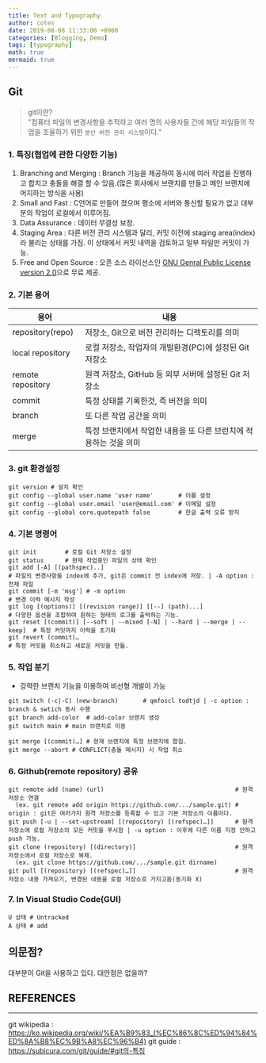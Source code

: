 ```yaml
---
title: Text and Typography
author: cotes
date: 2019-08-08 11:33:00 +0900
categories: [Blogging, Demo]
tags: [typography]
math: true
mermaid: true
---
```

<!-- ---
layout:     post
title:      About Git
subtitle:   description about git
date:       2022-08-22
author:     eastk1te
header-img: img/Git.png
catalog: true
published : true
tags:
    -  Git
    -  Github

--- -->

## Git

> git이란?  
> "컴퓨터 파일의 변경사항을 추적하고 여러 명의 사용자들 간에 해당 파일들의 작업을 조율하기 위한 `분산 버전 관리 시스템`이다."



### 1. 특징(협업에 관한 다양한 기능)
  1.  Branching and Merging : Branch 기능을 제공하여 동시에 여러 작업을 진행하고 합치고 충돌을 해결 할 수 있음.(많은 회사에서 브랜치를 만들고 메인 브랜치에 머지하는 방식을 사용)
  2.  Small and Fast : C언어로 만들어 졌으며 평소에 서버와 통신할 필요가 없고 대부분의 작업이 로컬에서 이루어짐.
  3.  Data Assurance : 데이터 무결성 보장.
  4.  Staging Area   : 다른 버전 관리 시스템과 달리, 커밋 이전에 staging area(index)라 불리는 상태를 가짐. 이 상태에서 커밋 내역을 검토하고 일부 파일만 커밋이 가능.
  5.  Free and Open Source : 오픈 소스 라이선스인 [GNU Genral Public License version 2.0](https://opensource.org/licenses/GPL-2.0)으로 무료 제공.



### 2. 기본 용어
|       용어          | 내용 | 
|       ---           |                           ---                                   |
| repository(repo)    |  저장소, Git으로 버전 관리하는 디렉토리를 의미 | 
| local repository    | 로컬 저장소, 작업자의 개발환경(PC)에 설정된 Git 저장소|
| remote repository   | 원격 저장소, GitHub 등 외부 서버에 설정된 Git 저장소 |
| commit              | 특정 상태를 기록한것, 즉 버전을 의미|
| branch              | 또 다른 작업 공간을 의미|
| merge               | 특정 브랜치에서 작업한 내용을 또 다른 브런치에 적용하는 것을 의미|



### 3. git 환경설정
```terminal
git version # 설치 확인
git config --global user.name 'user name'       # 이름 설정
git config --global user.email 'user@email.com' # 이메일 설정
git config --global core.quotepath false        # 한글 출력 오류 방지
```



### 4. 기본 명령어

```terminal
git init        # 로컬 Git 저장소 설정
git status      # 현재 작업중인 파일의 상태 확인
git add [-A] [(pathspec)..]                                               # 파일의 변경사항을 index에 추가, git은 commit 전 index에 저장. | -A option : 전체 파일
git commit [-m 'msg'] # -m option                                         # 변경 이력 메시지 작성
git log [(options)] [(revision range)] [[--] (path)...]                   # 다양한 옵션을 조합하여 원하는 형태의 로그를 출력하는 기능.
git reset [(commit)] [--soft | --mixed [-N] | --hard | --merge | --keep]  # 특정 커밋까지 이력을 초기화
git revert (commit)…                                                      # 특정 커밋을 취소하고 새로운 커밋을 만듦.
```



### 5. 작업 분기
 - 강력한 브랜치 기능을 이용하여 비선형 개발이 가능
 
```terminal
git switch (-c|-C) (new-branch)       # qmfoscl todtjd | -c option : branch & swtich 동시 수행
git branch add-color  # add-color 브랜치 생성
git switch main # main 브랜치로 이동

git merge [(commit)…] # 현재 브랜치에 특정 브랜치에 합침.
git merge --abort # CONFLICT(충돌 메시지) 시 작업 취소
```

### 6. Github(remote repository) 공유

```terminal
git remote add (name) (url)                                     # 원격 저장소 연결
  (ex. git remote add origin https://github.com/.../sample.git) # origin : git은 여러가지 원격 저장소를 등록할 수 있고 기본 저장소의 이름이다.
git push [-u | --set-upstream] [(repository) [(refspec)…]]      # 원격 저장소에 로컬 저장소의 모든 커밋을 푸시함 | -u option : 이후에 다른 이름 지정 안하고 push 가능.
git clone (repository) [(directory)]                            # 원격저장소에서 로컬 저장소로 복제.
  (ex. git clone https://github.com/.../sample.git dirname)
git pull [(repository) [(refspec)…]]                            # 원격 저장소 내용 가져오기, 변경된 내용을 로컬 저장소로 가지고옴(동기화 X)
```

### 7. In Visual Studio Code(GUI)

```terminal
U 상태 # Untracked
A 상태 # add
```



## 의문점?
대부분이 Git을 사용하고 있다. 대안점은 없을까?



## REFERENCES
---
git wikipedia : https://ko.wikipedia.org/wiki/%EA%B9%83_(%EC%86%8C%ED%94%84%ED%8A%B8%EC%9B%A8%EC%96%B4)
git guide     : https://subicura.com/git/guide/#git의-특징
